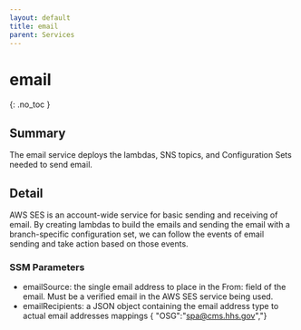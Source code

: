 ```yaml
---
layout: default
title: email
parent: Services
---
```


# email
{: .no_toc }

## Summary
The email service deploys the lambdas, SNS topics, and Configuration Sets needed to send email.

## Detail
AWS SES is an account-wide service for basic sending and receiving of email.  By creating lambdas to build the emails and sending the email with a branch-specific configuration set, we can follow the events of email sending and take action based on those events.

### SSM Parameters
- emailSource: the single email address to place in the From: field of the email.  Must be a verified email in the AWS SES service being used.
- emailRecipients: a JSON object containing the email address type to actual email addresses mappings
{ "OSG":"spa@cms.hhs.gov","}